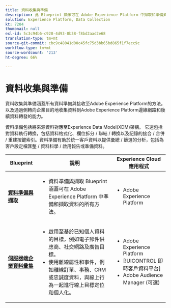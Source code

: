 ```yaml
---
title: 資料收集與準備
description: 此 Blueprint 顯示可在 Adobe Experience Platform 中擷取和準備資料的所有方法。
solution: Experience Platform, Data Collection
kt: 7204
thumbnail: null
exl-id: 5c3c94b6-c928-4d93-8b38-f8bd2aad2e68
translation-type: tm+mt
source-git-commit: cbc9c48041d00c45fc75d3bb65bd865f1f7ecc9c
workflow-type: tm+mt
source-wordcount: '213'
ht-degree: 66%

---
```


# 資料收集與準備

資料收集與準備涵蓋所有資料準備與接收至Adobe Experience Platform的方法。 以及通過側轉向企業目的地收集資料到Adobe Experience Platform邊緣網路和後續資料轉發的能力。

資料準備包括將來源資料對應至Experience Data Model(XDM)架構。 它還包括對資料執行轉換，包括資料格式化、欄位拆分 / 聯結 / 轉換以及記錄的接合 / 合併 / 重建按鍵索引。資料準備有助於統一客戶資料以提供彙總 / 篩選的分析，包括為客戶設定檔匯整 / 資料科學 / 啟用報告或準備資料。

| Blueprint | 說明 | Experience Cloud 應用程式 |
|---|---|---|
| **[資料準備與擷取](ingestion.md)** | <ul><li>資料準備與擷取 Blueprint 涵蓋可在 Adobe Experience Platform 中準備和擷取資料的所有方法。</ul></li> | <ul><li> Adobe Experience Platform </ul></li> |
| **[伺服器端企業資料彙集](server-side-collection.md)** | <ul><li>啟用至基於已知個人資料的目標，例如電子郵件供應商、社交網路及廣告目標。 </li><li>使用離線屬性和事件，例如離線訂單、事務、CRM 或忠誠度資料，與線上行為一起進行線上目標定位和個人化。</li></ul> | <ul><li>Adobe Experience Platform</li><li> [!UICONTROL 即時客戶資料平台]</li><li>Adobe Audience Manager (可選)</li></ul> |
